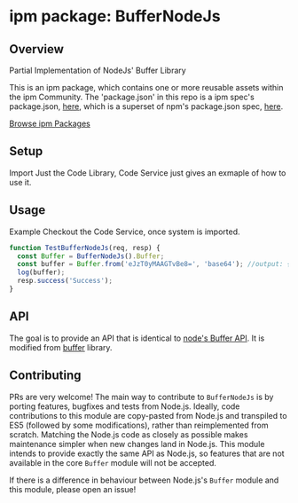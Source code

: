
# ipm package: BufferNodeJs

## Overview

Partial Implementation of NodeJs' Buffer Library

This is an ipm package, which contains one or more reusable assets within the ipm Community. The 'package.json' in this repo is a ipm spec's package.json, [here](https://docs.clearblade.com/v/3/6-ipm/spec), which is a superset of npm's package.json spec, [here](https://docs.npmjs.com/files/package.json).

[Browse ipm Packages](https://ipm.clearblade.com)

## Setup
Import Just the Code Library, Code Service just gives an exmaple of how to use it.
## Usage
Example Checkout the Code Service, once system is imported.

```javascript
function TestBufferNodeJs(req, resp) {
  const Buffer = BufferNodeJs().Buffer;
  const buffer = Buffer.from('eJzT0yMAAGTvBe8=', 'base64'); //output: {"type": "Buffer", "data": [ 120, 156, 211, 211, 35, 0, 0, 100, 239, 5, 239]}
  log(buffer);
  resp.success('Success');
}
```
## API
The goal is to provide an API that is identical to [node's Buffer API](https://nodejs.org/api/buffer.html). It is modified from [buffer](https://github.com/feross/buffer) library.



## Contributing
PRs are very welcome! The main way to contribute to `BufferNodeJs` is by porting features, bugfixes and tests from Node.js. Ideally, code contributions to this module are copy-pasted from Node.js and transpiled to ES5 (followed by some modifications), rather than reimplemented from scratch. Matching the Node.js code as closely as possible makes maintenance simpler when new changes land in Node.js. This module intends to provide exactly the same API as Node.js, so features that are not available in the core `Buffer` module will not be accepted. 

If there is a difference in behaviour between Node.js's `Buffer` module and this module, please open an issue!
